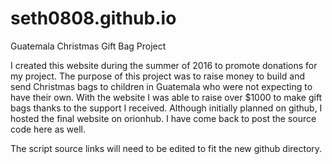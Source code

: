 # seth0808.github.io

Guatemala Christmas Gift Bag Project

I created this website during the summer of 2016 to promote donations for my project. The purpose of this project was to raise money to build and send Christmas bags to children in Guatemala who were not expecting to have their own. With the website I was able to raise over $1000 to make gift bags thanks to the support I received. Although initially planned on github, I hosted the final website on orionhub. I have come back to post the source code here as well. 


The script source links will need to be edited to fit the new github directory. 
